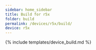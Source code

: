 ```yaml
---
sidebar: home_sidebar
title: Build for r5x
folder: build
permalink: /devices/r5x/build/
device: r5x
---
```

{% include templates/device_build.md %}